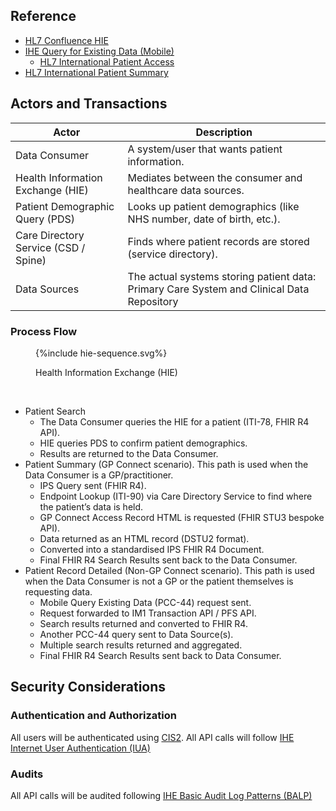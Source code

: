 ## Reference

- [HL7 Confluence HIE](https://confluence.hl7.org/spaces/GP/pages/144983310/HL7+FHIR+Multi-domain+HIE+Architecture)
- [IHE Query for Existing Data (Mobile)](https://profiles.ihe.net/PCC/QEDm/)
  - [HL7 International Patient Access](https://build.fhir.org/ig/HL7/fhir-ipa/)
- [HL7 International Patient Summary](https://build.fhir.org/ig/HL7/fhir-ips/)

## Actors and Transactions

| Actor                                | Description                                                                               |
|--------------------------------------|-------------------------------------------------------------------------------------------|
| Data Consumer                        | A system/user that wants patient information.                                             |                                                 
| Health Information Exchange (HIE)    | Mediates between the consumer and healthcare data sources.                                | 
| Patient Demographic Query (PDS)      | Looks up patient demographics (like NHS number, date of birth, etc.).                     | 
| Care Directory Service (CSD / Spine) | Finds where patient records are stored (service directory).                               | 
| Data Sources                         | The actual systems storing patient data: Primary Care System and Clinical Data Repository |                                                                  | 

### Process Flow

<figure>
{%include hie-sequence.svg%}
<p id="fX.X.X.X-X" class="figureTitle">Health Information Exchange (HIE)</p>
</figure>
<br clear="all">

- Patient Search
  - The Data Consumer queries the HIE for a patient (ITI-78, FHIR R4 API).
  - HIE queries PDS to confirm patient demographics.
  - Results are returned to the Data Consumer.
- Patient Summary (GP Connect scenario). This path is used when the Data Consumer is a GP/practitioner.
  - IPS Query sent (FHIR R4).
  - Endpoint Lookup (ITI-90) via Care Directory Service to find where the patient’s data is held.
  - GP Connect Access Record HTML is requested (FHIR STU3 bespoke API).
  - Data returned as an HTML record (DSTU2 format).
  - Converted into a standardised IPS FHIR R4 Document.
  - Final FHIR R4 Search Results sent back to the Data Consumer.
- Patient Record Detailed (Non-GP Connect scenario). This path is used when the Data Consumer is not a GP or the patient themselves is requesting data.
  - Mobile Query Existing Data (PCC-44) request sent.
  - Request forwarded to IM1 Transaction API / PFS API.
  - Search results returned and converted to FHIR R4.
  - Another PCC-44 query sent to Data Source(s).
  - Multiple search results returned and aggregated.
  - Final FHIR R4 Search Results sent back to Data Consumer.

## Security Considerations

### Authentication and Authorization

All users will be authenticated using [CIS2](https://digital.nhs.uk/services/care-identity-service/applications-and-services/cis2-authentication).
All API calls will follow [IHE Internet User Authentication (IUA)](https://profiles.ihe.net/ITI/IUA/index.html)

### Audits

All API calls will be audited following [IHE Basic Audit Log Patterns (BALP)](https://profiles.ihe.net/ITI/BALP/index.html)
